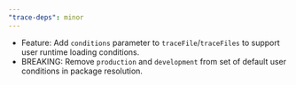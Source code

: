 ```yaml
---
"trace-deps": minor
---
```


- Feature: Add `conditions` parameter to `traceFile`/`traceFiles` to support user runtime loading conditions.
- BREAKING: Remove `production` and `development` from set of default user conditions in package resolution.
